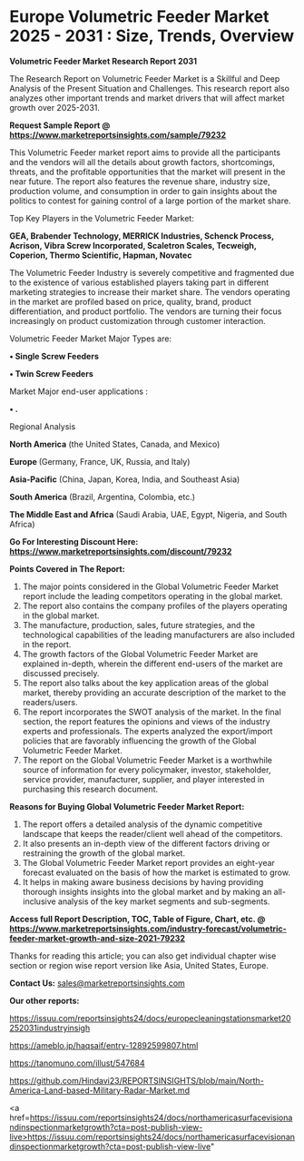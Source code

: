 # Europe Volumetric Feeder Market 2025 - 2031 : Size, Trends, Overview

<strong>Volumetric Feeder Market Research Report 2031</strong>

The Research Report on Volumetric Feeder Market is a Skillful and Deep Analysis of the Present Situation and Challenges. This research report also analyzes other important trends and market drivers that will affect market growth over 2025-2031.

<strong>Request Sample Report @ <a href=https://www.marketreportsinsights.com/sample/79232>https://www.marketreportsinsights.com/sample/79232</a></strong>

This Volumetric Feeder market report aims to provide all the participants and the vendors will all the details about growth factors, shortcomings, threats, and the profitable opportunities that the market will present in the near future. The report also features the revenue share, industry size, production volume, and consumption in order to gain insights about the politics to contest for gaining control of a large portion of the market share.

Top Key Players in the Volumetric Feeder Market:

<strong>GEA, Brabender Technology, MERRICK Industries, Schenck Process, Acrison, Vibra Screw Incorporated, Scaletron Scales, Tecweigh, Coperion, Thermo Scientific, Hapman, Novatec</strong>

The Volumetric Feeder Industry is severely competitive and fragmented due to the existence of various established players taking part in different marketing strategies to increase their market share. The vendors operating in the market are profiled based on price, quality, brand, product differentiation, and product portfolio. The vendors are turning their focus increasingly on product customization through customer interaction.

Volumetric Feeder Market Major Types are:

<strong>• Single Screw Feeders

• Twin Screw Feeders</strong>

Market Major end-user applications :

<strong>• .</strong>

Regional Analysis

</u><strong><b>North America</b></strong> (the United States, Canada, and Mexico)

<strong><b>Europe </b></strong>(Germany, France, UK, Russia, and Italy)

<strong><b>Asia-Pacific</b></strong> (China, Japan, Korea, India, and Southeast Asia)

<strong><b>South America</b></strong> (Brazil, Argentina, Colombia, etc.)

<strong><b>The Middle East and Africa</b></strong> (Saudi Arabia, UAE, Egypt, Nigeria, and South Africa)

<strong>Go For Interesting Discount Here: <a href=https://www.marketreportsinsights.com/discount/79232>https://www.marketreportsinsights.com/discount/79232</a></strong>

<strong>Points Covered in The Report:</strong>
<ol>
  <li>The major points considered in the Global Volumetric Feeder Market report include the leading competitors operating in the global market.</li>
  <li>The report also contains the company profiles of the players operating in the global market.</li>
  <li>The manufacture, production, sales, future strategies, and the technological capabilities of the leading manufacturers are also included in the report.</li>
  <li>The growth factors of the Global Volumetric Feeder Market are explained in-depth, wherein the different end-users of the market are discussed precisely.</li>
  <li>The report also talks about the key application areas of the global market, thereby providing an accurate description of the market to the readers/users.</li>
  <li>The report incorporates the SWOT analysis of the market. In the final section, the report features the opinions and views of the industry experts and professionals. The experts analyzed the export/import policies that are favorably influencing the growth of the Global Volumetric Feeder Market.</li>
  <li>The report on the Global Volumetric Feeder Market is a worthwhile source of information for every policymaker, investor, stakeholder, service provider, manufacturer, supplier, and player interested in purchasing this research document.</li>
</ol>
<strong>Reasons for Buying Global Volumetric Feeder Market Report:</strong>

<ol>
  <li>The report offers a detailed analysis of the dynamic competitive landscape that keeps the reader/client well ahead of the competitors.</li>
  <li>It also presents an in-depth view of the different factors driving or restraining the growth of the global market.</li>
  <li>The Global Volumetric Feeder Market report provides an eight-year forecast evaluated on the basis of how the market is estimated to grow.</li>
  <li>It helps in making aware business decisions by having providing thorough insights insights into the global market and by making an all-inclusive analysis of the key market segments and sub-segments.</li>
</ol>
<strong>Access full Report Description, TOC, Table of Figure, Chart, etc. @ <a href=https://www.marketreportsinsights.com/industry-forecast/volumetric-feeder-market-growth-and-size-2021-79232>https://www.marketreportsinsights.com/industry-forecast/volumetric-feeder-market-growth-and-size-2021-79232</a></strong>


Thanks for reading this article; you can also get individual chapter wise section or region wise report version like Asia, United States, Europe.

<strong>Contact Us:</strong>
sales@marketreportsinsights.com

<strong>Our other reports:</strong>

<a href=https://issuu.com/reportsinsights24/docs/europecleaningstationsmarket20252031industryinsigh>https://issuu.com/reportsinsights24/docs/europecleaningstationsmarket20252031industryinsigh</a>

<a href=https://ameblo.jp/haqsaif/entry-12892599807.html>https://ameblo.jp/haqsaif/entry-12892599807.html</a>

<a href=https://tanomuno.com/illust/547684>https://tanomuno.com/illust/547684</a>

<a href=https://github.com/Hindavi23/REPORTSINSIGHTS/blob/main/North-America-Land-based-Military-Radar-Market.md>https://github.com/Hindavi23/REPORTSINSIGHTS/blob/main/North-America-Land-based-Military-Radar-Market.md</a>

<a href=https://issuu.com/reportsinsights24/docs/northamericasurfacevisionandinspectionmarketgrowth?cta=post-publish-view-live>https://issuu.com/reportsinsights24/docs/northamericasurfacevisionandinspectionmarketgrowth?cta=post-publish-view-live</a>"
